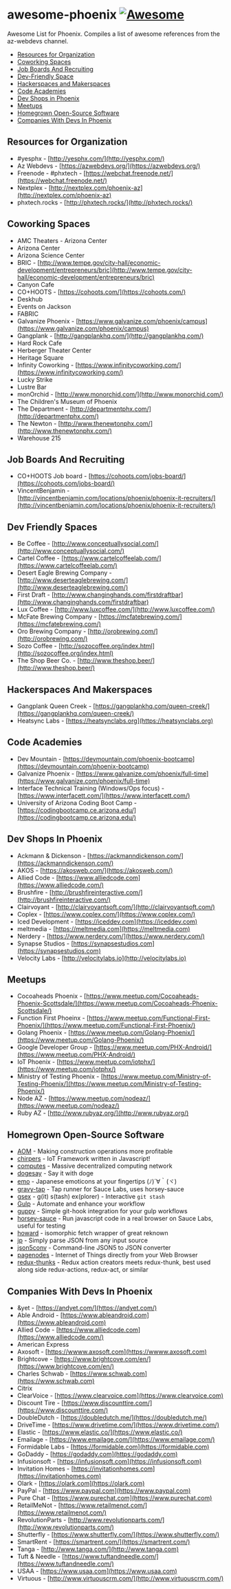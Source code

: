 # awesome-phoenix [![Awesome](https://cdn.rawgit.com/sindresorhus/awesome/d7305f38d29fed78fa85652e3a63e154dd8e8829/media/badge.svg)](https://github.com/sindresorhus/awesome)

Awesome List for Phoenix.  Compiles a list of awesome references from the az-webdevs channel.

* [Resources for Organization](#resources-for-organization)
* [Coworking Spaces](#coworking-spaces)
* [Job Boards And Recruiting](#job-boards-and-recruiting)
* [Dev-Friendly Space](#dev-friendly-spaces)
* [Hackerspaces and Makerspaces](#hackerspaces-and-makerspaces)
* [Code Academies](#code-academies)
* [Dev Shops in Phoenix](#dev-shops-in-phoenix)
* [Meetups](#meetups)
* [Homegrown Open-Source Software](#homegrown-open-source-software)
* [Companies With Devs In Phoenix](#companies-with-devs-in-phoenix)

## Resources for Organization

* #yesphx - [http://yesphx.com/](http://yesphx.com/)
* Az Webdevs - [https://azwebdevs.org/](https://azwebdevs.org/)
* Freenode - #phxtech - [https://webchat.freenode.net/](https://webchat.freenode.net/)
* Nextplex - [http://nextplex.com/phoenix-az](http://nextplex.com/phoenix-az)
* phxtech.rocks - [http://phxtech.rocks/](http://phxtech.rocks/)

## Coworking Spaces

* AMC Theaters - Arizona Center
* Arizona Center
* Arizona Science Center
* BRIC - [http://www.tempe.gov/city-hall/economic-development/entrepreneurs/bric](http://www.tempe.gov/city-hall/economic-development/entrepreneurs/bric)
* Canyon Cafe
* CO+HOOTS - [https://cohoots.com/](https://cohoots.com/)
* Deskhub
* Events on Jackson
* FABRIC
* Galvanize Phoenix - [https://www.galvanize.com/phoenix/campus](https://www.galvanize.com/phoenix/campus)
* Gangplank - [http://gangplankhq.com/](http://gangplankhq.com/)
* Hard Rock Cafe
* Herberger Theater Center
* Heritage Square
* Infinity Coworking - [https://www.infinitycoworking.com/](https://www.infinitycoworking.com/)
* Lucky Strike
* Lustre Bar
* monOrchid - [http://www.monorchid.com/](http://www.monorchid.com/)
* The Children's Museum of Phoenix
* The Department - [http://departmentphx.com/](http://departmentphx.com/)
* The Newton - [http://www.thenewtonphx.com/](http://www.thenewtonphx.com/)
* Warehouse 215

## Job Boards And Recruiting

* CO+HOOTS Job board - [https://cohoots.com/jobs-board/](https://cohoots.com/jobs-board/)
* VincentBenjamin - [http://vincentbenjamin.com/locations/phoenix/phoenix-it-recruiters/](http://vincentbenjamin.com/locations/phoenix/phoenix-it-recruiters/)

## Dev Friendly Spaces

* Be Coffee - [http://www.conceptuallysocial.com/](http://www.conceptuallysocial.com/)
* Cartel Coffee - [https://www.cartelcoffeelab.com/](https://www.cartelcoffeelab.com/)
* Desert Eagle Brewing Company - [http://www.deserteaglebrewing.com/](http://www.deserteaglebrewing.com/)
* First Draft - [http://www.changinghands.com/firstdraftbar](http://www.changinghands.com/firstdraftbar)
* Lux Coffee - [http://www.luxcoffee.com/](http://www.luxcoffee.com/)
* McFate Brewing Company - [https://mcfatebrewing.com/](https://mcfatebrewing.com/)
* Oro Brewing Company - [http://orobrewing.com/](http://orobrewing.com/)
* Sozo Coffee - [http://sozocoffee.org/index.html](http://sozocoffee.org/index.html)
* The Shop Beer Co. - [http://www.theshop.beer/](http://www.theshop.beer/)

## Hackerspaces And Makerspaces

* Gangplank Queen Creek - [https://gangplankhq.com/queen-creek/](https://gangplankhq.com/queen-creek/)
* Heatsync Labs - [https://heatsynclabs.org](https://heatsynclabs.org)

## Code Academies

* Dev Mountain - [https://devmountain.com/phoenix-bootcamp](https://devmountain.com/phoenix-bootcamp)
* Galvanize Phoenix - [https://www.galvanize.com/phoenix/full-time](https://www.galvanize.com/phoenix/full-time)
* Interface Technical Training (Windows/Ops focus) - [https://www.interfacett.com/](https://www.interfacett.com/)
* University of Arizona Coding Boot Camp - [https://codingbootcamp.ce.arizona.edu/](https://codingbootcamp.ce.arizona.edu/)

## Dev Shops In Phoenix

* Ackmann & Dickenson - [https://ackmanndickenson.com/](https://ackmanndickenson.com/)
* AKOS - [https://akosweb.com/](https://akosweb.com/)
* Allied Code - [https://www.alliedcode.com](https://www.alliedcode.com/)
* Brushfire - [http://brushfireinteractive.com/](http://brushfireinteractive.com/)
* Clairvoyant - [http://clairvoyantsoft.com/](http://clairvoyantsoft.com/)
* Coplex - [https://www.coplex.com/](https://www.coplex.com/)
* Iced Development - [https://iceddev.com](https://iceddev.com)
* meltmedia - [https://meltmedia.com](https://meltmedia.com)
* Nerdery - [https://www.nerdery.com/](https://www.nerdery.com/)
* Synapse Studios - [https://synapsestudios.com](https://synapsestudios.com)
* Velocity Labs - [http://velocitylabs.io](http://velocitylabs.io)

## Meetups

* Cocoaheads Phoenix - [https://www.meetup.com/Cocoaheads-Phoenix-Scottsdale/](https://www.meetup.com/Cocoaheads-Phoenix-Scottsdale/)
* Function First Phoeinx - [https://www.meetup.com/Functional-First-Phoenix/](https://www.meetup.com/Functional-First-Phoenix/)
* Golang Phoenix - [https://www.meetup.com/Golang-Phoenix/](https://www.meetup.com/Golang-Phoenix/)
* Google Developer Group - [https://www.meetup.com/PHX-Android/](https://www.meetup.com/PHX-Android/)
* IoT Phoenix - [https://www.meetup.com/iotphx/](https://www.meetup.com/iotphx/)
* Ministry of Testing Phoenix - [https://www.meetup.com/Ministry-of-Testing-Phoenix/](https://www.meetup.com/Ministry-of-Testing-Phoenix/)
* Node AZ - [https://www.meetup.com/nodeaz/](https://www.meetup.com/nodeaz/)
* Ruby AZ - [http://www.rubyaz.org/](http://www.rubyaz.org/)

## Homegrown Open-Source Software

* [AOM](http://www.constructionprofitability.com) - Making construction operations more profitable
* [chirpers](https://chirpers.com) - IoT Framework written in Javascript!
* [computes](http://computes.io/) - Massive decentralized computing network
* [dogesay](https://github.com/therealklanni/dogesay) - Say it with doge
* [emo](https://github.com/w33ble/emo) - Japanese emoticons at your fingertips (ﾉ)´∀｀(ヾ)
* [gravy-tap](https://github.com/w33ble/gravy-tap) - Tap runner for Sauce Labs, uses horsey-sauce
* [gsex](https://github.com/therealklanni/gsex) - g(it) s(tash) ex(plorer) - Interactive `git stash`
* [Gulp](https://gulpjs.com) - Automate and enhance your workflow
* [guppy](https://github.com/therealklanni/git-guppy) - Simple git-hook integration for your gulp workflows
* [horsey-sauce](https://github.com/w33ble/horsey-sauce) - Run javascript code in a real browser on Sauce Labs, useful for testing
* [howard](https://github.com/samrocksc/howard) - isomorphic fetch wrapper of great reknown
* [jp](https://github.com/therealklanni/jp) - Simply parse JSON from any input source
* [json5conv](https://github.com/therealklanni/json5conv-cli) - Command-line JSON5 to JSON converter
* [pagenodes](https://pagenodes.com) - Internet of Things directly from your Web Browser
* [redux-thunks](https://github.com/w33ble/redux-thunks) - Redux action creators meets redux-thunk, best used along side redux-actions, redux-act, or similar

## Companies With Devs In Phoenix

* &yet - [https://andyet.com/](https://andyet.com/)
* Able Android - [https://www.ableandroid.com](https://www.ableandroid.com)
* Allied Code - [https://www.alliedcode.com](https://www.alliedcode.com/)
* American Express
* Axosoft - [https://wwww.axosoft.com](https://wwww.axosoft.com)
* Brightcove - [https://www.brightcove.com/en/](https://www.brightcove.com/en/)
* Charles Schwab - [https://www.schwab.com](https://www.schwab.com)
* Citrix
* ClearVoice - [https://www.clearvoice.com](https://www.clearvoice.com)
* Discount Tire - [https://www.discounttire.com/](https://www.discounttire.com/)
* DoubleDutch - [https://doubledutch.me/](https://doubledutch.me/)
* DriveTime - [https://www.drivetime.com/](https://www.drivetime.com/)
* Elastic - [https://www.elastic.co/](https://www.elastic.co/)
* Emailage - [https://www.emailage.com/](https://www.emailage.com/)
* Formidable Labs - [https://formidable.com](https://formidable.com)
* GoDaddy - [https://godaddy.com](https://godaddy.com)
* Infusionsoft - [https://infusionsoft.com](https://infusionsoft.com)
* Invitation Homes - [https://invitationhomes.com](https://invitationhomes.com)
* Olark - [https://olark.com](https://olark.com)
* PayPal - [https://www.paypal.com](https://www.paypal.com)
* Pure Chat - [https://www.purechat.com](https://www.purechat.com)
* RetailMeNot - [https://www.retailmenot.com/](https://www.retailmenot.com/)
* RevolutionParts - [http://www.revolutionparts.com/](http://www.revolutionparts.com/)
* Shutterfly - [https://www.shutterfly.com/](https://www.shutterfly.com/)
* SmartRent - [https://smartrent.com/](https://smartrent.com/)
* Tanga - [http://www.tanga.com/](http://www.tanga.com)
* Tuft & Needle - [https://www.tuftandneedle.com/](https://www.tuftandneedle.com/)
* USAA - [https://www.usaa.com](https://www.usaa.com)
* Virtuous - [http://www.virtuouscrm.com/](http://www.virtuouscrm.com/)
